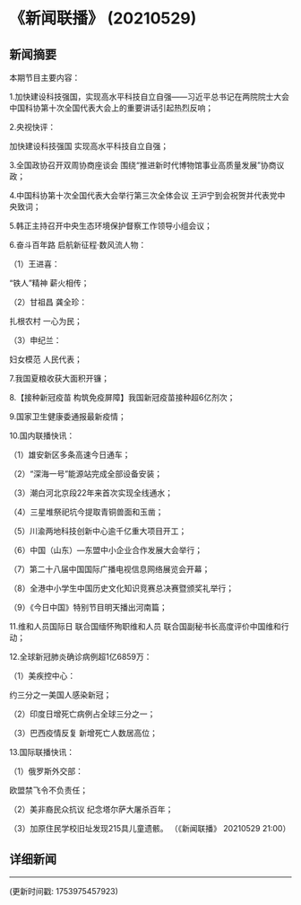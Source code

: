 # 《新闻联播》 (20210529)

## 新闻摘要

本期节目主要内容：


1.加快建设科技强国，实现高水平科技自立自强——习近平总书记在两院院士大会中国科协第十次全国代表大会上的重要讲话引起热烈反响；


2.央视快评：

加快建设科技强国 实现高水平科技自立自强；


3.全国政协召开双周协商座谈会 围绕“推进新时代博物馆事业高质量发展”协商议政；


4.中国科协第十次全国代表大会举行第三次全体会议 王沪宁到会祝贺并代表党中央致词；


5.韩正主持召开中央生态环境保护督察工作领导小组会议；


6.奋斗百年路 启航新征程·数风流人物：


（1）王进喜：

“铁人”精神 薪火相传；


（2）甘祖昌 龚全珍：

扎根农村 一心为民；


（3）申纪兰：

妇女模范 人民代表；


7.我国夏粮收获大面积开镰；


8.【接种新冠疫苗 构筑免疫屏障】我国新冠疫苗接种超6亿剂次；


9.国家卫生健康委通报最新疫情；


10.国内联播快讯：


（1）雄安新区多条高速今日通车；


（2）“深海一号”能源站完成全部设备安装；


（3）潮白河北京段22年来首次实现全线通水；


（4）三星堆祭祀坑今提取青铜兽面和玉凿；


（5）川渝两地科技创新中心逾千亿重大项目开工；


（6）中国（山东）—东盟中小企业合作发展大会举行；


（7）第二十八届中国国际广播电视信息网络展览会开幕；


（8）全港中小学生中国历史文化知识竞赛总决赛暨颁奖礼举行；


（9）《今日中国》特别节目明天播出河南篇；


11.维和人员国际日 联合国缅怀殉职维和人员 联合国副秘书长高度评价中国维和行动；


12.全球新冠肺炎确诊病例超1亿6859万：


（1）美疾控中心：

约三分之一美国人感染新冠；


（2）印度日增死亡病例占全球三分之一；


（3）巴西疫情反复 新增死亡人数居高位；


13.国际联播快讯：


（1）俄罗斯外交部：

欧盟禁飞令不负责任；


（2）美非裔民众抗议 纪念塔尔萨大屠杀百年；


（3）加原住民学校旧址发现215具儿童遗骸。
（《新闻联播》 20210529 21:00）

## 详细新闻

---

(更新时间戳: 1753975457923)

